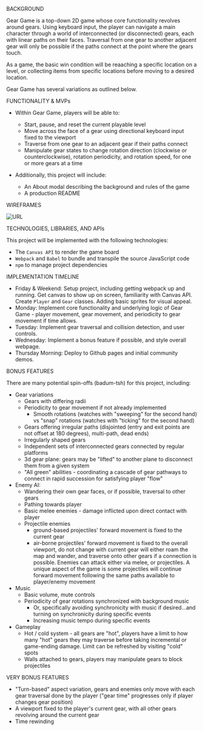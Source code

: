 BACKGROUND

Gear Game is a top-down 2D game whose core functionality revolves around gears. Using keyboard input, the player can navigate a main character through a world of interconnected (or disconnected) gears, each with linear paths on their faces. Traversal from one gear to another adjacent gear will only be possible if the paths connect at the point where the gears touch.

As a game, the basic win condition will be reaaching a specific location on a level, or collecting items from specific locations before moving to a desired location.

Gear Game has several variations as outlined below.

FUNCTIONALITY & MVPs

- Within Gear Game, players will be able to:
	- Start, pause, and reset the current playable level
	- Move across the face of a gear using directional keyboard input fixed to the viewport
	- Traverse from one gear to an adjacent gear if their paths connect
	- Manipulate gear states to change rotation direction (clockwise or counterclockwise), rotation periodicity, and rotation speed, for one or more gears at a time

- Additionally, this project will include:
	- An About modal describing the background and rules of the game
	- A production README

WIREFRAMES

![[URL](https://wireframe.cc/e6LSUC)](https://wireframe.cc/e6LSUC)

TECHNOLOGIES, LIBRARIES, AND APIs

This project will be implemented with the following technologies:
- The `Canvas API` to render the game board
- `Webpack` and `Babel` to bundle and transpile the source JavaScript code
- `npm` to manage project dependencies

IMPLEMENTATION TIMELINE

- Friday & Weekend: Setup project, including getting webpack up and running. Get canvas to show up on screen, familiarity with Canvas API. Create `Player` and `Gear` classes. Adding basic sprites for visual appeal.
- Monday: Implement core functionality and underlying logic of Gear Game - player movement, gear movement, and periodicity to gear movement if time allows.
- Tuesday: Implement gear traversal and collision detection, and user controls.
- Wednesday: Implement a bonus feature if possible, and style overall webpage.
- Thursday Morning: Deploy to Github pages and initial community demos.

BONUS FEATURES

There are many potential spin-offs (badum-tsh) for this project, including:
- Gear variations
	- Gears with differing radii
	- Periodicity to gear movement if not already implemented
		- Smooth rotations (watches with "sweeping" for the second hand) vs "snap" rotations (watches with "ticking" for the second hand)
	- Gears offering irregular paths (disjointed (entry and exit points are not offset at 180 degrees), multi-path, dead ends)
	- Irregularly shaped gears
	- Independent sets of interconnected gears connected by regular platforms
	- 3d gear plane: gears may be "lifted" to another plane to disconnect them from a given system
	- "All green" abilities - coordinating a cascade of gear pathways to connect in rapid succession for satisfying player "flow"
- Enemy AI: 
	- Wandering their own gear faces, or if possible, traversal to other gears
	- Pathing towards player
	- Basic melee enemies - damage inflicted upon direct contact with player
	- Projectile enemies
		- ground-based projectiles' forward movement is fixed to the current gear
		- air-borne projectiles' forward movement is fixed to the overall viewport, do not change with current gear
	will either roam the map and wander, and traverse onto other gears if a connection is possible. Enemies can attack either via melee, or projectiles. A unique aspect of the game is some projectiles will continue forward movement following the same paths available to player/enemy movement
- Music
	- Basic volume, mute controls
	- Periodicity of gear rotations synchronized with background music
		- Or, specifically avoiding synchronicity with music if desired...and turning on synchronicity during specific events
		- Increasing music tempo during specific events
- Gameplay
	- Hot / cold system - all gears are "hot", players have a limit to how many "hot" gears they may traverse before taking incremental or game-ending damage. Limit can be refreshed by visiting "cold" spots
	- Walls attached to gears, players may manipulate gears to block projectiles


VERY BONUS FEATURES

- "Turn-based" aspect variation, gears and enemies only move with each gear traversal done by the player ("gear time" progresses only if player changes gear position)
- A viewport fixed to the player's current gear, with all other gears revolving around the current gear
- Time rewinding
